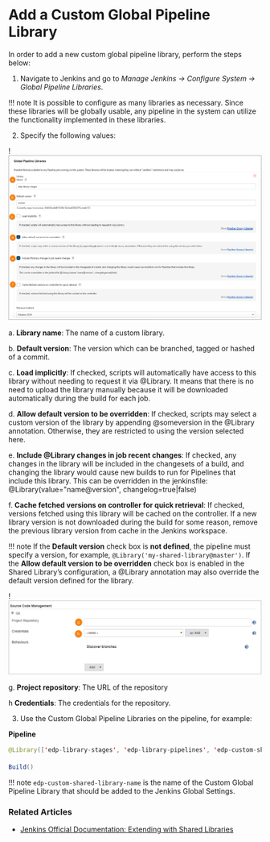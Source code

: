 # Add a Custom Global Pipeline Library

In order to add a new custom global pipeline library, perform the steps below:

1. Navigate to Jenkins and go to *Manage Jenkins -> Configure System -> Global Pipeline Libraries*.

  !!! note
      It is possible to configure as many libraries as necessary. Since these libraries will be globally usable, any pipeline in the system can utilize the functionality implemented in these libraries.

2. Specify the following values:

  !![Add custom library](../assets/user-guide/add_custom_lib.png)

  a. **Library name**: The name of a custom library.

  b. **Default version**: The version which can be branched, tagged or hashed of a commit.

  c. **Load implicitly**: If checked, scripts will automatically have access to this library without needing to request it via @Library. It means that there is no need to upload the library manually because it will be downloaded automatically during the build for each job.

  d. **Allow default version to be overridden**: If checked, scripts may select a custom version of the library by appending @someversion in the @Library annotation. Otherwise, they are restricted to using the version selected here.

  e. **Include @Library changes in job recent changes**: If checked, any changes in the library will be included in the changesets of a build, and changing the library would cause new builds to run for Pipelines that include this library. This can be overridden in the jenkinsfile: @Library(value="name@version", changelog=true|false)

  f. **Cache fetched versions on controller for quick retrieval**: If checked, versions fetched using this library will be cached on the controller. If a new library version is not downloaded during the build for some reason, remove the previous library version from cache in the Jenkins workspace.

  !!! note
      If the **Default version** check box is **not defined**, the pipeline must specify a version, for example, `@Library('my-shared-library@master')`. If the **Allow default version to be overridden** check box is enabled in the Shared Library’s configuration, a @Library annotation may also override the default version defined for the library.

  !![Source code management](../assets/user-guide/add_custom_lib2.png)

  g. **Project repository**: The URL of the repository

  h **Credentials**: The credentials for the repository.

3. Use the Custom Global Pipeline Libraries on the pipeline, for example:

**Pipeline**

```java
@Library(['edp-library-stages', 'edp-library-pipelines', 'edp-custom-shared-library-name'])_

Build()
```
!!! note
    `edp-custom-shared-library-name` is the name of the Custom Global Pipeline Library that should be added to the Jenkins Global Settings.

### Related Articles

* [Jenkins Official Documentation: Extending with Shared Libraries](https://www.jenkins.io/doc/book/pipeline/shared-libraries/)
